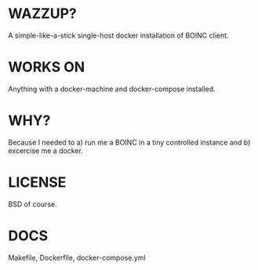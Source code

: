 WAZZUP?
=======

A simple-like-a-stick single-host docker installation of BOINC client.

WORKS ON
========

Anything with a docker-machine and docker-compose installed.


WHY?
====

Because I needed to a) run me a BOINC in a tiny controlled instance
and b) excercise me a docker.

LICENSE
=======

BSD of course.


DOCS
====

Makefile, Dockerfile, docker-compose.yml
